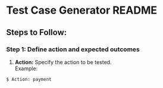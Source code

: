 # Test Case Generator README

## Steps to Follow:

### Step 1: Define action and expected outcomes
1. **Action:** Specify the action to be tested.  
   Example:

```
$ Action: payment
```
